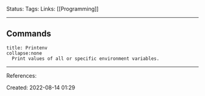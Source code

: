 Status:
Tags: 
Links: [[Programming]]
___
## Commands
```ad-terminal
title: Printenv
collapse:none
  Print values of all or specific environment variables.
``` 
___
References:

Created: 2022-08-14 01:29